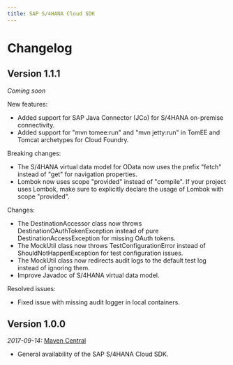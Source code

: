 ```yaml
---
title: SAP S/4HANA Cloud SDK
---
```


# Changelog

## Version 1.1.1
_Coming soon_

New features:
- Added support for SAP Java Connector (JCo) for S/4HANA on-premise connectivity.
- Added support for "mvn tomee:run" and "mvn jetty:run" in TomEE and Tomcat archetypes for Cloud Foundry.

Breaking changes:
- The S/4HANA virtual data model for OData now uses the prefix "fetch" instead of "get" for navigation properties.
- Lombok now uses scope "provided" instead of "compile". 
  If your project uses Lombok, make sure to explicitly declare the usage of Lombok with scope "provided".

Changes:
- The DestinationAccessor class now throws DestinationOAuthTokenException instead of pure DestinationAccessException for missing OAuth tokens.
- The MockUtil class now throws TestConfigurationError instead of ShouldNotHappenException for test configuration issues.
- The MockUtil class now redirects audit logs to the default test log instead of ignoring them.
- Improve Javadoc of S/4HANA virtual data model.

Resolved issues:
- Fixed issue with missing audit logger in local containers.

## Version 1.0.0
_2017-09-14:_ [Maven Central](https://search.maven.org/#search%7Cga%7C1%7Cv%3A%221.0.0%22%20AND%20(g%3A%22com.sap.cloud.s4hana%22%20OR%20g%3A%22com.sap.cloud.s4hana.archetypes%22%20OR%20g%3A%22com.sap.cloud.s4hana.cloudplatform%22%20OR%20g%3A%22com.sap.cloud.s4hana.frameworks%22%20OR%20g%3A%22com.sap.cloud.s4hana.plugins%22%20OR%20g%3A%22com.sap.cloud.s4hana.quality%22%20OR%20g%3A%22com.sap.cloud.s4hana.starters%22))

- General availability of the SAP S/4HANA Cloud SDK.
